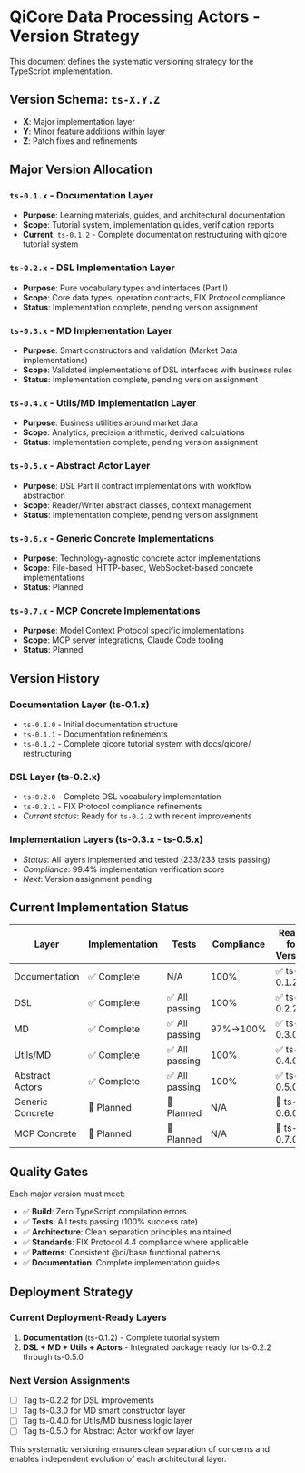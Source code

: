 # QiCore Data Processing Actors - Version Strategy

This document defines the systematic versioning strategy for the TypeScript implementation.

## Version Schema: `ts-X.Y.Z`

- **X**: Major implementation layer
- **Y**: Minor feature additions within layer  
- **Z**: Patch fixes and refinements

## Major Version Allocation

### `ts-0.1.x` - Documentation Layer
- **Purpose**: Learning materials, guides, and architectural documentation
- **Scope**: Tutorial system, implementation guides, verification reports
- **Current**: `ts-0.1.2` - Complete documentation restructuring with qicore tutorial system

### `ts-0.2.x` - DSL Implementation Layer  
- **Purpose**: Pure vocabulary types and interfaces (Part I)
- **Scope**: Core data types, operation contracts, FIX Protocol compliance
- **Status**: Implementation complete, pending version assignment

### `ts-0.3.x` - MD Implementation Layer
- **Purpose**: Smart constructors and validation (Market Data implementations)
- **Scope**: Validated implementations of DSL interfaces with business rules
- **Status**: Implementation complete, pending version assignment

### `ts-0.4.x` - Utils/MD Implementation Layer
- **Purpose**: Business utilities around market data
- **Scope**: Analytics, precision arithmetic, derived calculations  
- **Status**: Implementation complete, pending version assignment

### `ts-0.5.x` - Abstract Actor Layer
- **Purpose**: DSL Part II contract implementations with workflow abstraction
- **Scope**: Reader/Writer abstract classes, context management
- **Status**: Implementation complete, pending version assignment

### `ts-0.6.x` - Generic Concrete Implementations
- **Purpose**: Technology-agnostic concrete actor implementations
- **Scope**: File-based, HTTP-based, WebSocket-based concrete implementations
- **Status**: Planned

### `ts-0.7.x` - MCP Concrete Implementations  
- **Purpose**: Model Context Protocol specific implementations
- **Scope**: MCP server integrations, Claude Code tooling
- **Status**: Planned

## Version History

### Documentation Layer (ts-0.1.x)
- `ts-0.1.0` - Initial documentation structure
- `ts-0.1.1` - Documentation refinements  
- `ts-0.1.2` - Complete qicore tutorial system with docs/qicore/ restructuring

### DSL Layer (ts-0.2.x)
- `ts-0.2.0` - Complete DSL vocabulary implementation
- `ts-0.2.1` - FIX Protocol compliance refinements
- *Current status*: Ready for `ts-0.2.2` with recent improvements

### Implementation Layers (ts-0.3.x - ts-0.5.x)
- *Status*: All layers implemented and tested (233/233 tests passing)
- *Compliance*: 99.4% implementation verification score
- *Next*: Version assignment pending

## Current Implementation Status

| Layer | Implementation | Tests | Compliance | Ready for Version |
|-------|----------------|-------|------------|-------------------|
| Documentation | ✅ Complete | N/A | 100% | ✅ ts-0.1.2 |
| DSL | ✅ Complete | ✅ All passing | 100% | ✅ ts-0.2.2 |  
| MD | ✅ Complete | ✅ All passing | 97%→100% | ✅ ts-0.3.0 |
| Utils/MD | ✅ Complete | ✅ All passing | 100% | ✅ ts-0.4.0 |
| Abstract Actors | ✅ Complete | ✅ All passing | 100% | ✅ ts-0.5.0 |
| Generic Concrete | 🔄 Planned | 🔄 Planned | N/A | 🔄 ts-0.6.0 |
| MCP Concrete | 🔄 Planned | 🔄 Planned | N/A | 🔄 ts-0.7.0 |

## Quality Gates

Each major version must meet:
- ✅ **Build**: Zero TypeScript compilation errors
- ✅ **Tests**: All tests passing (100% success rate)
- ✅ **Architecture**: Clean separation principles maintained
- ✅ **Standards**: FIX Protocol 4.4 compliance where applicable
- ✅ **Patterns**: Consistent @qi/base functional patterns
- ✅ **Documentation**: Complete implementation guides

## Deployment Strategy

### Current Deployment-Ready Layers
1. **Documentation** (ts-0.1.2) - Complete tutorial system
2. **DSL + MD + Utils + Actors** - Integrated package ready for ts-0.2.2 through ts-0.5.0

### Next Version Assignments
- [ ] Tag ts-0.2.2 for DSL improvements
- [ ] Tag ts-0.3.0 for MD smart constructor layer  
- [ ] Tag ts-0.4.0 for Utils/MD business logic layer
- [ ] Tag ts-0.5.0 for Abstract Actor workflow layer

This systematic versioning ensures clean separation of concerns and enables independent evolution of each architectural layer.